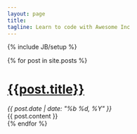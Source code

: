 ```yaml
---
layout: page
title: 
tagline: Learn to code with Awesome Inc
---
```

{% include JB/setup %}

{% for post in site.posts %}
<h1><a href='{{post.url}}'>{{post.title}}</a></h1>
<em>{{ post.date | date: "%b %d, %Y" }}</em>
<div>{{ post.content }}</div>
{% endfor %}



